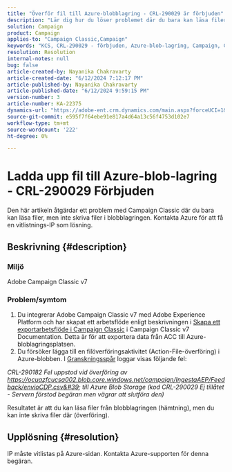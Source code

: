 ```yaml
---
title: "Överför fil till Azure-blobblagring - CRL-290029 är förbjuden"
description: "Lär dig hur du löser problemet där du bara kan läsa filer men inte kan skriva filer i blobblagringen."
solution: Campaign
product: Campaign
applies-to: "Campaign Classic,Campaign"
keywords: "KCS, CRL-290029 - förbjuden, Azure-blob-lagring, Campaign, Campaign Classic, Adobe Experience Platform"
resolution: Resolution
internal-notes: null
bug: false
article-created-by: Nayanika Chakravarty
article-created-date: "6/12/2024 7:12:17 PM"
article-published-by: Nayanika Chakravarty
article-published-date: "6/12/2024 9:59:15 PM"
version-number: 3
article-number: KA-22375
dynamics-url: "https://adobe-ent.crm.dynamics.com/main.aspx?forceUCI=1&pagetype=entityrecord&etn=knowledgearticle&id=d332d8aa-ef28-ef11-840a-000d3a3764e0"
source-git-commit: e595f7f64ebe91e817a4d64a13c56f4753d102e7
workflow-type: tm+mt
source-wordcount: '222'
ht-degree: 0%

---
```


# Ladda upp fil till Azure-blob-lagring - CRL-290029 Förbjuden


Den här artikeln åtgärdar ett problem med Campaign Classic där du bara kan läsa filer, men inte skriva filer i blobblagringen. Kontakta Azure för att få en vitlistnings-IP som lösning.

## Beskrivning {#description}


### Miljö

Adobe Campaign Classic v7

### Problem/symtom

1. Du integrerar Adobe Campaign Classic v7 med Adobe Experience Platform och har skapat ett arbetsflöde enligt beskrivningen i [Skapa ett exportarbetsflöde i Campaign Classic](https://experienceleague.adobe.com/docs/campaign-classic/using/integrating-with-adobe-experience-cloud/aep-sources-destinations/export-campaign-data.html?lang=en#create-an-export-workflow-in-campaign-classic) i Campaign Classic v7 Documentation. Detta är för att exportera data från ACC till Azure-bloblagringsplatsen.
2. Du försöker lägga till en filöverföringsaktivitet (Action-File-överföring) i Azure-blobben. I [Granskningsspår](https://experienceleague.adobe.com/docs/campaign-classic-learn/tutorials/monitoring/audit-trail.html?lang=en) loggar visas följande fel:


*CRL-290182 Fel uppstod vid överföring av https://ocuazfcucsa002.blob.core.windows.net/campaign/IngestaAEP/Feedback/envioCDP.csv&#39; till Azure Blob Storage (kod CRL-290029 Ej tillåtet - Servern förstod begäran men vägrar att slutföra den)*

Resultatet är att du kan läsa filer från blobblagringen (hämtning), men du kan inte skriva filer där (överföring).


## Upplösning {#resolution}


IP måste vitlistas på Azure-sidan. Kontakta Azure-supporten för denna begäran.
